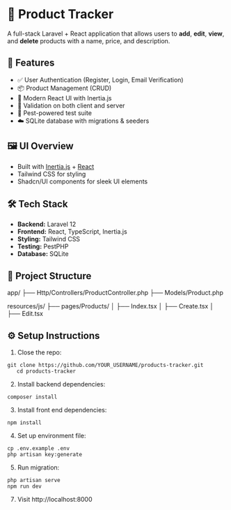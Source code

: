 # 🛒 Product Tracker

A full-stack Laravel + React application that allows users to **add**, **edit**, **view**, and **delete** products with a name, price, and description.

## 🚀 Features

- ✅ User Authentication (Register, Login, Email Verification)
- 📦 Product Management (CRUD)
- 🎨 Modern React UI with Inertia.js
- 🧠 Validation on both client and server
- 🧪 Pest-powered test suite
- ☁️ SQLite database with migrations & seeders

## 🖼️ UI Overview

- Built with [Inertia.js](https://inertiajs.com/) + [React](https://reactjs.org/)
- Tailwind CSS for styling
- Shadcn/UI components for sleek UI elements

## 🛠️ Tech Stack

- **Backend:** Laravel 12
- **Frontend:** React, TypeScript, Inertia.js
- **Styling:** Tailwind CSS
- **Testing:** PestPHP
- **Database:** SQLite

## 📂 Project Structure

app/
├── Http/Controllers/ProductController.php
├── Models/Product.php

resources/js/
├── pages/Products/
│ ├── Index.tsx
│ ├── Create.tsx
│ ├── Edit.tsx

## ⚙️ Setup Instructions

1. Close the repo:
```
git clone https://github.com/YOUR_USERNAME/products-tracker.git
   cd products-tracker
```
2. Install backend dependencies:
```
composer install
```
3. Install front end dependencies:
 ```
 npm install
 ```
4. Set up environment file:
```
cp .env.example .env
php artisan key:generate
```
5. Run migration:
```
php artisan serve
npm run dev
```
7. Visit http://localhost:8000
